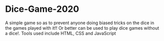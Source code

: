 # Dice-Game-2020
A simple game so as to prevent anyone doing biased tricks on the dice in the games played with it!! Or better can be used to play dice games without a dice!. Tools used include HTML, CSS and JavaScript
